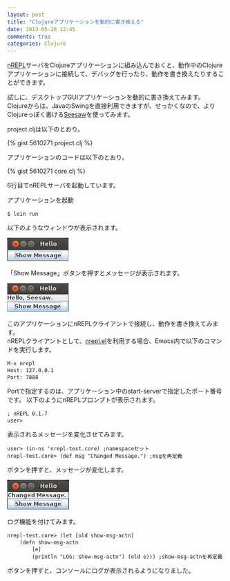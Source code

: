 ```yaml
---
layout: post
title: "Clojureアプリケーションを動的に書き換える"
date: 2013-05-20 12:45
comments: true
categories: Clojure
---
```


[nREPL](https://github.com/clojure/tools.nrepl)サーバをClojureアプリケーションに組み込んでおくと、動作中のClojureアプリケーションに接続して、デバッグを行ったり、動作を書き換えたりすることができます。

試しに、デスクトップGUIアプリケーションを動的に書き換えてみます。  
Clojureからは、JavaのSwingを直接利用できますが、せっかくなので、よりClojureっぽく書ける[Seesaw](https://github.com/daveray/seesaw)を使ってみます。

project.cljは以下のとおり。

{% gist 5610271 project.clj %}

アプリケーションのコードは以下のとおり。

{% gist 5610271 core.clj %}

6行目でnREPLサーバを起動しています。  

アプリケーションを起動
```
$ lein run
```

以下のようなウィンドウが表示されます。

![ウィンドウ](/images/blog/2013-05-20_123249.png)

「Show Message」ボタンを押すとメッセージが表示されます。

![ウィンドウ](/images/blog/2013-05-20_123337.png)

このアプリケーションにnREPLクライアントで接続し、動作を書き換えてみます。  
nREPLクライアントとして、[nrepl.el](https://github.com/kingtim/nrepl.el)を利用する場合、Emacs内で以下のコマンドを実行します。
```
M-x nrepl
Host: 127.0.0.1
Port: 7888
```
Portで指定するのは、アプリケーション中のstart-serverで指定したポート番号です。
以下のようにnREPLプロンプトが表示されます。
```
; nREPL 0.1.7
user> 
```
表示されるメッセージを変化させてみます。
```
user> (in-ns 'nrepl-test.core) ;namespaceセット
nrepl-test.core> (def msg "Changed Message.") ;msgを再定義
```
ボタンを押すと、メッセージが変化します。

![ウィンドウ](/images/blog/2013-05-20_162336.png )

ログ機能を付けてみます。
```
nrepl-test.core> (let [old show-msg-actn]
    (defn show-msg-actn
        [e]
        (println "LOG: show-msg-actn") (old e))) ;show-msg-actnを再定義
```

ボタンを押すと、コンソールにログが表示されるようになりました。
